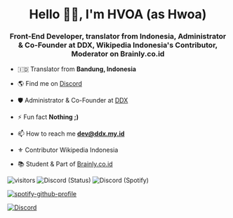 <h1 align="center">Hello 👋🏻, I'm HVOA (as Hwoa)</h1>
<h3 align="center">Front-End Developer, translator from Indonesia, Administrator & Co-Founder at DDX, Wikipedia Indonesia's Contributor, Moderator on Brainly.co.id</h3>



- 🇮🇩 Translator from **Bandung, Indonesia**

- 🌎 Find me on [Discord](https://discord.com/users/744822067740016640)

- 🛡️ Administrator & Co-Founder at [DDX](https://ddx.my.id)

- ⚡ Fun fact **Nothing ;)**

- 📫 How to reach me **dev@ddx.my.id**

- ⚜ Contributor Wikipedia Indonesia

- 📚 Student & Part of [Brainly.co.id](https://brainly.co.id)

![visitors](https://visitor-badge.laobi.icu/badge?page_id=HVOA) ![Discord (Status)](https://img.shields.io/endpoint?url=https://dev.discordprofiles.me/api/badge/status/744822067740016640?simple=true&logo=discord&logoColor=white&color=7289da) ![Discord (Spotify)](https://img.shields.io/endpoint?label=Listening%20To&url=https://dev.discordprofiles.me/api/badge/spotify/744822067740016640&color=43B581) 

[![spotify-github-profile](https://spotify-github-profile.vercel.app/api/view?uid=312ncaexszedvv5ysr2vpfd72zfq&cover_image=true&theme=default)](https://open.spotify.com/user/312ncaexszedvv5ysr2vpfd72zfq?si=izgbJZQbSxGwjsKO3OZhHw)

[![Discord](https://discord.c99.nl/widget/theme-2/744822067740016640.png)](https://discord.com/users/744822067740016640)
